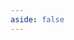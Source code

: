 ```yaml
---
aside: false
---
```


<script setup>
import { ref } from 'vue';
import data from './image.dox.json';

const comments = ref(data)
</script>

<Dox :data="comments" />

